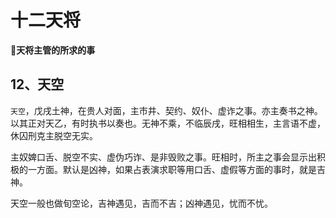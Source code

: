 # 十二天将

**:rotating_light:天将主管的所求的事**

## 12、天空

`天空`，戊戌土神，在贵人对面，主市井、契约、奴仆、虚诈之事。亦主奏书之神。以其正对天乙，有时执书以奏也。无神不乘，不临辰戌，旺相相生，主言语不虚，休囚刑克主脱空无实。

主奴婢口舌、脱空不实、虚伪巧诈、是非毁败之事。旺相时，所主之事会显示出积极的一方面。默认是凶神，如果占表演求职等用口舌、虚假等方面的事时，就是吉神。

天空一般也做旬空论，吉神遇见，吉而不吉；凶神遇见，忧而不忧。
